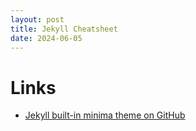 ```yaml
---
layout: post
title: Jekyll Cheatsheet
date: 2024-06-05
---
```


# Links

* [Jekyll built-in minima theme on GitHub](https://github.com/jekyll/minima)
